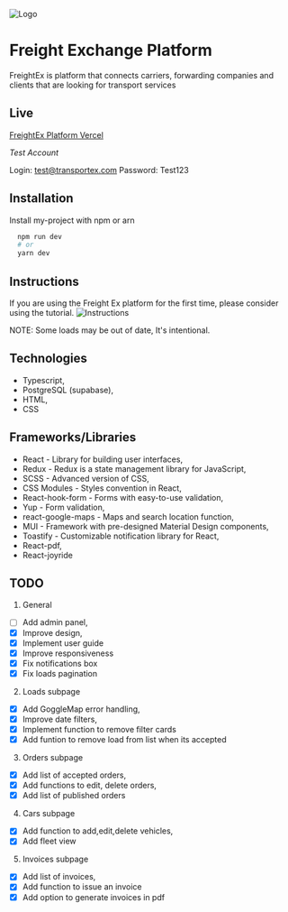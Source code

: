 ![Logo](https://i.ibb.co/VH5CLRH/cover.png)

# Freight Exchange Platform

FreightEx is platform that connects carriers, forwarding companies and clients that are looking for transport services

## Live

[FreightEx Platform Vercel](https://freight-ex-platform.vercel.app)

_Test Account_

Login: test@transportex.com
Password: Test123

## Installation

Install my-project with npm or arn

```bash
  npm run dev
  # or
  yarn dev
```

## Instructions

If you are using the Freight Ex platform for the first time, please consider using the tutorial.
![Instructions](https://i.ibb.co/pwZh25t/guide.jpg)

NOTE: Some loads may be out of date, It's intentional.

## Technologies

- Typescript,
- PostgreSQL (supabase),
- HTML,
- CSS

## Frameworks/Libraries

- React - Library for building user interfaces,
- Redux - Redux is a state management library for JavaScript,
- SCSS - Advanced version of CSS,
- CSS Modules - Styles convention in React,
- React-hook-form - Forms with easy-to-use validation,
- Yup - Form validation,
- react-google-maps - Maps and search location function,
- MUI - Framework with pre-designed Material Design components,
- Toastify - Customizable notification library for React,
- React-pdf,
- React-joyride

## TODO

1. General

- [ ] Add admin panel,
- [x] Improve design,
- [x] Implement user guide
- [x] Improve responsiveness
- [x] Fix notifications box
- [x] Fix loads pagination

2. Loads subpage

- [x] Add GoggleMap error handling,
- [x] Improve date filters,
- [x] Implement function to remove filter cards
- [x] Add funtion to remove load from list when its accepted

3. Orders subpage

- [x] Add list of accepted orders,
- [x] Add functions to edit, delete orders,
- [x] Add list of published orders

4. Cars subpage

- [x] Add function to add,edit,delete vehicles,
- [x] Add fleet view

5. Invoices subpage

- [x] Add list of invoices,
- [x] Add function to issue an invoice
- [x] Add option to generate invoices in pdf
